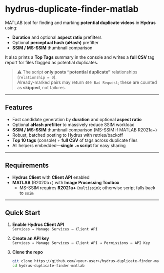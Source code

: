 # hydrus-duplicate-finder-matlab

MATLAB tool for finding and marking **potential duplicate videos** in **Hydrus** using:
- **Duration** and optional **aspect ratio** prefilters
- Optional **perceptual hash (aHash)** prefilter
- **SSIM / MS-SSIM** thumbnail comparison

It also prints a **Top Tags** summary in the console and writes a **full CSV** tag report for files flagged as potential duplicates.

> ⚠️ The script **only posts “potential duplicate”** relationships (`relationship = 0`).  
> Already-marked pairs may return `400 Bad Request`; these are counted as **skipped**, not failures.

---

## Features

- Fast candidate generation by **duration** and optional **aspect ratio**
- Optional **aHash prefilter** to massively reduce SSIM workload
- **SSIM / MS-SSIM** thumbnail comparison (MS-SSIM if MATLAB R2021a+)
- Robust, batched posting to Hydrus with retries/backoff
- **Top 10 tags** (console) + **full CSV** of tags across duplicate files
- All helpers embedded—**single `.m` script** for easy sharing

---

## Requirements

- **Hydrus Client** with **Client API** enabled  
- **MATLAB** (R2020b+) with **Image Processing Toolbox**  
  - MS-SSIM requires **R2021a+** (`multissim`); otherwise script falls back to `ssim`

---

## Quick Start

1. **Enable Hydrus Client API**  
   `Services → Manage Services → Client API`

2. **Create an API key**  
   `Services → Manage Services → Client API → Permissions → API Key`

3. **Clone the repo**
   ```bash
   git clone https://github.com/<your-user>/hydrus-duplicate-finder-matlab.git
   cd hydrus-duplicate-finder-matlab
